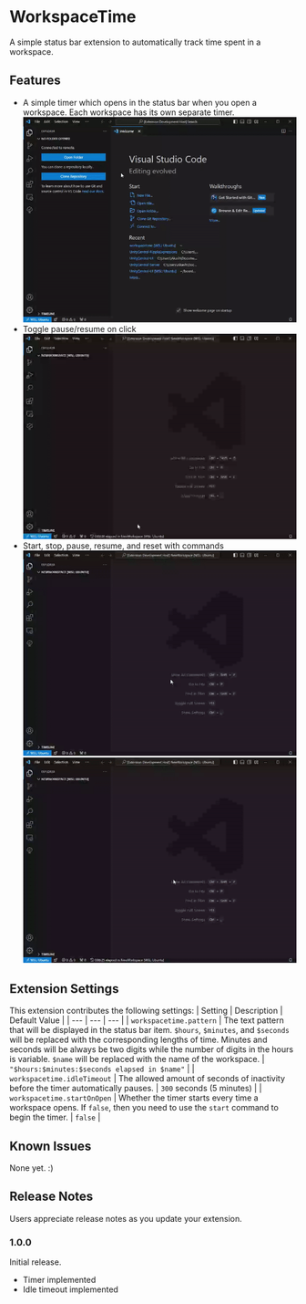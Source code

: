 # WorkspaceTime

A simple status bar extension to automatically track time spent in a workspace.

## Features

- A simple timer which opens in the status bar when you open a workspace. Each workspace has its own separate timer.
![Open Example](./images/open.gif)
- Toggle pause/resume on click
![Toggle Example](./images/toggle.gif)
- Start, stop, pause, resume, and reset with commands
![Commands Example](./images/commands.gif)
![Reset Example](./images/reset.gif)

## Extension Settings

This extension contributes the following settings:
| Setting | Description | Default Value |
| --- | --- | --- |
| `workspacetime.pattern` | The text pattern that will be displayed in the status bar item. `$hours`, `$minutes`, and `$seconds` will be replaced with the corresponding lengths of time. Minutes and seconds will be always be two digits while the number of digits in the hours is variable. `$name` will be replaced with the name of the workspace. | `"$hours:$minutes:$seconds elapsed in $name"` |
| `workspacetime.idleTimeout` | The allowed amount of seconds of inactivity before the timer automatically pauses. | `300` seconds (5 minutes) |
| `workspacetime.startOnOpen` | Whether the timer starts every time a workspace opens. If `false`, then you need to use the `start` command to begin the timer. | `false` |

## Known Issues

None yet. :)

## Release Notes

Users appreciate release notes as you update your extension.

### 1.0.0

Initial release.
- Timer implemented
- Idle timeout implemented